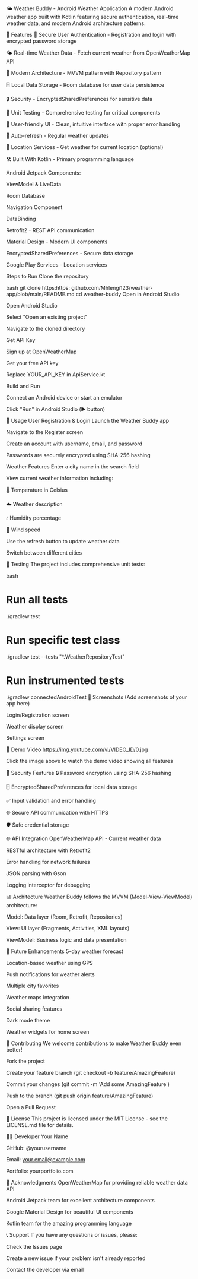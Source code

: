 🌤️ Weather Buddy - Android Weather Application
A modern Android weather app built with Kotlin featuring secure authentication, real-time weather data, and modern Android architecture patterns.

🚀 Features
🔐 Secure User Authentication - Registration and login with encrypted password storage

🌤️ Real-time Weather Data - Fetch current weather from OpenWeatherMap API

📱 Modern Architecture - MVVM pattern with Repository pattern

🗄️ Local Data Storage - Room database for user data persistence

🔒 Security - EncryptedSharedPreferences for sensitive data

🧪 Unit Testing - Comprehensive testing for critical components

🎨 User-friendly UI - Clean, intuitive interface with proper error handling

🔄 Auto-refresh - Regular weather updates

📍 Location Services - Get weather for current location (optional)

🛠️ Built With
Kotlin - Primary programming language

Android Jetpack Components:

ViewModel & LiveData

Room Database

Navigation Component

DataBinding

Retrofit2 - REST API communication

Material Design - Modern UI components

EncryptedSharedPreferences - Secure data storage

Google Play Services - Location services



Steps to Run
Clone the repository

bash
git clone https:https: github.com/Mhlengi123/weather-app/blob/main/README.md
cd weather-buddy
Open in Android Studio

Open Android Studio

Select "Open an existing project"

Navigate to the cloned directory

Get API Key

Sign up at OpenWeatherMap

Get your free API key

Replace YOUR_API_KEY in ApiService.kt

Build and Run

Connect an Android device or start an emulator

Click "Run" in Android Studio (▶️ button)

🎯 Usage
User Registration & Login
Launch the Weather Buddy app

Navigate to the Register screen

Create an account with username, email, and password

Passwords are securely encrypted using SHA-256 hashing

Weather Features
Enter a city name in the search field

View current weather information including:

🌡️ Temperature in Celsius

☁️ Weather description

💧 Humidity percentage

💨 Wind speed

Use the refresh button to update weather data

Switch between different cities

🧪 Testing
The project includes comprehensive unit tests:

bash
# Run all tests
./gradlew test

# Run specific test class
./gradlew test --tests "*.WeatherRepositoryTest"

# Run instrumented tests
./gradlew connectedAndroidTest
📸 Screenshots
(Add screenshots of your app here)

Login/Registration screen

Weather display screen

Settings screen

🎥 Demo Video
https://img.youtube.com/vi/VIDEO_ID/0.jpg

Click the image above to watch the demo video showing all features

🔐 Security Features
🔒 Password encryption using SHA-256 hashing

🗄️ EncryptedSharedPreferences for local data storage

✅ Input validation and error handling

🌐 Secure API communication with HTTPS

🛡️ Safe credential storage

🌐 API Integration
OpenWeatherMap API - Current weather data

RESTful architecture with Retrofit2

Error handling for network failures

JSON parsing with Gson

Logging interceptor for debugging

📊 Architecture
Weather Buddy follows the MVVM (Model-View-ViewModel) architecture:

Model: Data layer (Room, Retrofit, Repositories)

View: UI layer (Fragments, Activities, XML layouts)

ViewModel: Business logic and data presentation

🚀 Future Enhancements
5-day weather forecast

Location-based weather using GPS

Push notifications for weather alerts

Multiple city favorites

Weather maps integration

Social sharing features

Dark mode theme

Weather widgets for home screen

🤝 Contributing
We welcome contributions to make Weather Buddy even better!

Fork the project

Create your feature branch (git checkout -b feature/AmazingFeature)

Commit your changes (git commit -m 'Add some AmazingFeature')

Push to the branch (git push origin feature/AmazingFeature)

Open a Pull Request

📝 License
This project is licensed under the MIT License - see the LICENSE.md file for details.

👨‍💻 Developer
Your Name

GitHub: @yourusername

Email: your.email@example.com

Portfolio: yourportfolio.com

🙏 Acknowledgments
OpenWeatherMap for providing reliable weather data API

Android Jetpack team for excellent architecture components

Google Material Design for beautiful UI components

Kotlin team for the amazing programming language

📞 Support
If you have any questions or issues, please:

Check the Issues page

Create a new issue if your problem isn't already reported

Contact the developer via email

